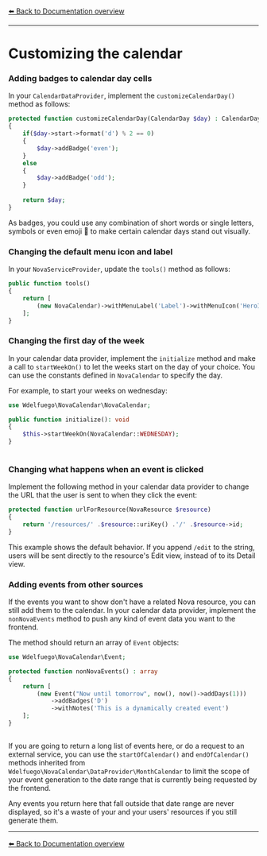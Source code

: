 [⬅️ Back to Documentation overview](/nova-calendar/#support)

---

# Customizing the calendar

### Adding badges to calendar day cells
In your `CalendarDataProvider`, implement the `customizeCalendarDay()` method as follows:

```php
protected function customizeCalendarDay(CalendarDay $day) : CalendarDay
{
    if($day->start->format('d') % 2 == 0)
    {
        $day->addBadge('even');
    }
    else
    {
        $day->addBadge('odd');
    }
    
    return $day;
}
```

As badges, you could use any combination of short words or single letters, symbols or 
even emoji 🤯 to make certain calendar days stand out visually.

### Changing the default menu icon and label
In your `NovaServiceProvider`, update the `tools()` method as follows:
```php
public function tools()
{
    return [
        (new NovaCalendar)->withMenuLabel('Label')->withMenuIcon('HeroIcon'),
    ];
}    
```

### Changing the first day of the week
In your calendar data provider, implement the `initialize` method and make a call to `startWeekOn()` to let the weeks start on the day of your choice. You can use the constants defined in `NovaCalendar` to specify the day.

For example, to start your weeks on wednesday:
```php
use Wdelfuego\NovaCalendar\NovaCalendar;

public function initialize(): void
{
    $this->startWeekOn(NovaCalendar::WEDNESDAY);
}
    
```

### Changing what happens when an event is clicked
Implement the following method in your calendar data provider to change the URL that the user is sent to when they click the event:

```php
protected function urlForResource(NovaResource $resource)
{
    return '/resources/' .$resource::uriKey() .'/' .$resource->id;
}
```
This example shows the default behavior. If you append `/edit` to the string, users will be sent directly to the resource's Edit view, instead of to its Detail view.

### Adding events from other sources
If the events you want to show don't have a related Nova resource, you can still add them to the calendar. In your calendar data provider, implement the `nonNovaEvents` method to push any kind of event data you want to the frontend.

The method should return an array of `Event` objects:

```php
use Wdelfuego\NovaCalendar\Event;

protected function nonNovaEvents() : array
{
    return [
        (new Event("Now until tomorrow", now(), now()->addDays(1)))
            ->addBadges('D')
            ->withNotes('This is a dynamically created event')
    ];
}
    
```

If you are going to return a long list of events here, or do a request to an external service, you can use the `startOfCalendar()` and `endOfCalendar()` methods inherited from `Wdelfuego\NovaCalendar\DataProvider\MonthCalendar` to limit the scope of your event generation to the date range that is currently being requested by the frontend. 

Any events you return here that fall outside that date range are never displayed, so it's a waste of your and your users' resources if you still generate them.

---

[⬅️ Back to Documentation overview](/nova-calendar/#support)